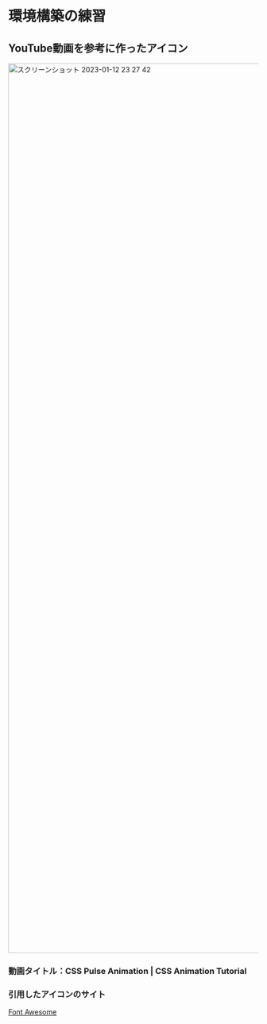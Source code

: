 <h1>環境構築の練習</h1>

<h2>YouTube動画を参考に作ったアイコン</h2>

<img width="1792" alt="スクリーンショット 2023-01-12 23 27 42" src="https://user-images.githubusercontent.com/119907964/212327736-ef159109-c82a-4399-948c-633f6b31ae10.png">

<h3>動画タイトル：CSS Pulse Animation | CSS Animation Tutorial</h3>

<h3>引用したアイコンのサイト</h3>
<a href="https://cdnjs.com/libraries/font-awesome">Font Awesome</a>
